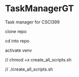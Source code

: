 # TaskManagerGT
Task manager for CSCI399

clone repo

cd into repo

activate venv

// chmod +x create_all_scripts.sh

// ./create_all_scripts.sh

